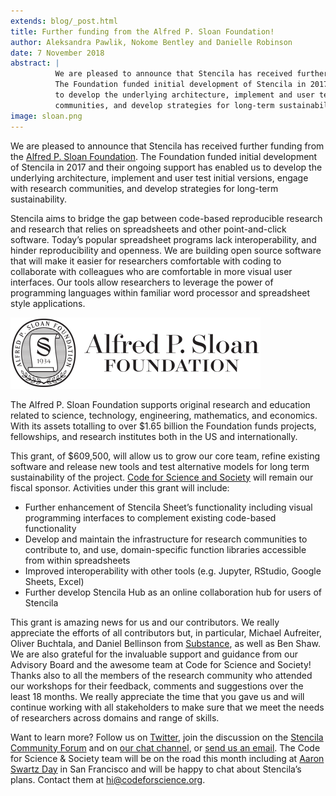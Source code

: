 ```yaml
---
extends: blog/_post.html
title: Further funding from the Alfred P. Sloan Foundation!
author: Aleksandra Pawlik, Nokome Bentley and Danielle Robinson
date: 7 November 2018
abstract: |
          We are pleased to announce that Stencila has received further funding from the Alfred P. Sloan Foundation. 
          The Foundation funded initial development of Stencila in 2017 and their ongoing support has enabled us
          to develop the underlying architecture, implement and user test initial versions, engage with research 
          communities, and develop strategies for long-term sustainability.
image: sloan.png
---
```


We are pleased to announce that Stencila has received further funding from the [Alfred P. Sloan Foundation](https://sloan.org/). The Foundation funded initial development of Stencila in 2017 and their ongoing support has enabled us to develop the underlying architecture, implement and user test initial versions, engage with research communities, and develop strategies for long-term sustainability.

Stencila aims to bridge the gap between code-based reproducible research and research that relies on spreadsheets and other point-and-click software. Today’s popular spreadsheet programs lack interoperability, and hinder reproducibility and openness. We are building open source software that will make it easier for researchers comfortable with coding to collaborate with colleagues who are comfortable in more visual user interfaces. Our tools allow researchers to leverage the power of programming languages within familiar word processor and spreadsheet style applications.

![Sloan logo](sloan.png)

The Alfred P. Sloan Foundation supports original research and education related to science, technology, engineering, mathematics, and economics. With its assets totalling to over $1.65 billion the Foundation funds projects, fellowships, and research institutes both in the US and internationally.

This grant, of $609,500, will allow us to grow our core team, refine existing software and release new tools and test alternative models for long term sustainability of the project. [Code for Science and Society](codeforscience.org) will remain our fiscal sponsor. Activities under this grant will include:

- Further enhancement of Stencila Sheet’s functionality including visual programming interfaces to complement existing code-based functionality
- Develop and maintain the infrastructure for research communities to contribute to, and use, domain-specific function libraries accessible from within spreadsheets
- Improved interoperability with other tools (e.g. Jupyter, RStudio, Google Sheets, Excel) 
- Further develop Stencila Hub as an online collaboration hub for users of Stencila

This grant is amazing news for us and our contributors. We really appreciate the efforts of all contributors but, in particular, Michael Aufreiter, Oliver Buchtala, and Daniel Bellinson from [Substance](http://substance.io/), as well as Ben Shaw. We are also grateful for the invaluable support and guidance from our Advisory Board and the awesome team at Code for Science and Society! Thanks also to all the members of the research community who attended our workshops for their feedback, comments and suggestions over the least 18 months. We really appreciate the time that you gave us and will continue working with all stakeholders to make sure that we meet the needs of researchers across domains and range of skills. 

Want to learn more? Follow us on [Twitter](https://twitter.com/stencila), join the discussion on the [Stencila Community Forum](https://community.stenci.la/) and on [our chat channel](https://gitter.im/stencila/stencila), or [send us an email](mailto:hello@stenci.la). The Code for Science & Society team will be on the road this month including at [Aaron Swartz Day](https://www.aaronswartzday.org/) in San Francisco and will be happy to chat about Stencila’s plans. Contact them at hi@codeforscience.org.
